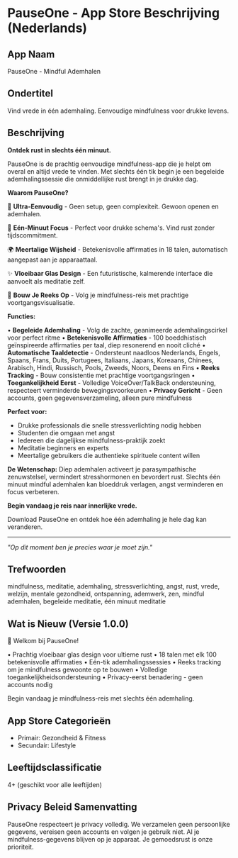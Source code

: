 # PauseOne - App Store Beschrijving (Nederlands)

## App Naam

PauseOne - Mindful Ademhalen

## Ondertitel

Vind vrede in één ademhaling. Eenvoudige mindfulness voor drukke levens.

## Beschrijving

**Ontdek rust in slechts één minuut.**

PauseOne is de prachtig eenvoudige mindfulness-app die je helpt om overal en altijd vrede te vinden. Met slechts één tik begin je een begeleide ademhalingssessie die onmiddellijke rust brengt in je drukke dag.

**Waarom PauseOne?**

🌸 **Ultra-Eenvoudig** - Geen setup, geen complexiteit. Gewoon openen en ademhalen.

🎯 **Eén-Minuut Focus** - Perfect voor drukke schema's. Vind rust zonder tijdscommitment.

🌍 **Meertalige Wijsheid** - Betekenisvolle affirmaties in 18 talen, automatisch aangepast aan je apparaattaal.

✨ **Vloeibaar Glas Design** - Een futuristische, kalmerende interface die aanvoelt als meditatie zelf.

🔄 **Bouw Je Reeks Op** - Volg je mindfulness-reis met prachtige voortgangsvisualisatie.

**Functies:**

• **Begeleide Ademhaling** - Volg de zachte, geanimeerde ademhalingscirkel voor perfect ritme
• **Betekenisvolle Affirmaties** - 100 boeddhistisch geïnspireerde affirmaties per taal, diep resonerend en nooit cliché
• **Automatische Taaldetectie** - Ondersteunt naadloos Nederlands, Engels, Spaans, Frans, Duits, Portugees, Italiaans, Japans, Koreaans, Chinees, Arabisch, Hindi, Russisch, Pools, Zweeds, Noors, Deens en Fins
• **Reeks Tracking** - Bouw consistentie met prachtige voortgangsringen
• **Toegankelijkheid Eerst** - Volledige VoiceOver/TalkBack ondersteuning, respecteert verminderde bewegingsvoorkeuren
• **Privacy Gericht** - Geen accounts, geen gegevensverzameling, alleen pure mindfulness

**Perfect voor:**

- Drukke professionals die snelle stressverlichting nodig hebben
- Studenten die omgaan met angst
- Iedereen die dagelijkse mindfulness-praktijk zoekt
- Meditatie beginners en experts
- Meertalige gebruikers die authentieke spirituele content willen

**De Wetenschap:**
Diep ademhalen activeert je parasympathische zenuwstelsel, vermindert stresshormonen en bevordert rust. Slechts één minuut mindful ademhalen kan bloeddruk verlagen, angst verminderen en focus verbeteren.

**Begin vandaag je reis naar innerlijke vrede.**

Download PauseOne en ontdek hoe één ademhaling je hele dag kan veranderen.

---

_"Op dit moment ben je precies waar je moet zijn."_

## Trefwoorden

mindfulness, meditatie, ademhaling, stressverlichting, angst, rust, vrede, welzijn, mentale gezondheid, ontspanning, ademwerk, zen, mindful ademhalen, begeleide meditatie, één minuut meditatie

## Wat is Nieuw (Versie 1.0.0)

🎉 Welkom bij PauseOne!

• Prachtig vloeibaar glas design voor ultieme rust
• 18 talen met elk 100 betekenisvolle affirmaties
• Eén-tik ademhalingssessies
• Reeks tracking om je mindfulness gewoonte op te bouwen
• Volledige toegankelijkheidsondersteuning
• Privacy-eerst benadering - geen accounts nodig

Begin vandaag je mindfulness-reis met slechts één ademhaling.

## App Store Categorieën

- Primair: Gezondheid & Fitness
- Secundair: Lifestyle

## Leeftijdsclassificatie

4+ (geschikt voor alle leeftijden)

## Privacy Beleid Samenvatting

PauseOne respecteert je privacy volledig. We verzamelen geen persoonlijke gegevens, vereisen geen accounts en volgen je gebruik niet. Al je mindfulness-gegevens blijven op je apparaat. Je gemoedsrust is onze prioriteit.
